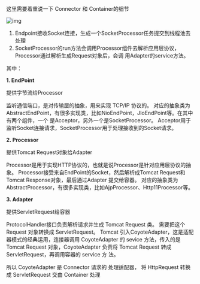 这里需要着重说一下 Connector 和 Container的细节

![img](http://pcc.huitogo.club/a8b78a1b823d55f60128420d931605a5)

1. Endpoint接收Socket连接，生成一个SocketProcessor任务提交到线程池去处理
2. SocketProcessor的run方法会调用Processor组件去解析应用层协议，Processor通过解析生成Request对象后，会调 用Adapter的service方法。



其中：

**1. EndPoint**

提供字节流给Processor

监听通信端口，是对传输层的抽象，用来实现 TCP/IP 协议的。 对应的抽象类为AbstractEndPoint，有很多实现类，比如NioEndPoint，JIoEndPoint等。在其中有两个组件，一个 是Acceptor，另外一个是SocketProcessor。 Acceptor用于监听Socket连接请求，SocketProcessor用于处理接收到的Socket请求。



**2. Processor**

提供Tomcat Request对象给Adapter

Processor是用于实现HTTP协议的，也就是说Processor是针对应用层协议的抽象。 Processor接受来自EndPoint的Socket，然后解析成Tomcat Request和Tomcat Response对象，最后通过Adapter 提交给容器。 对应的抽象类为AbstractProcessor，有很多实现类，比如AjpProcessor、Http11Processor等。



**3. Adapter**

提供ServletRequest给容器

ProtocolHandler接口负责解析请求并生成 Tomcat Request 类。 需要把这个 Request 对象转换成 ServletRequest。 Tomcat 引入CoyoteAdapter，这是适配器模式的经典运用，连接器调用 CoyoteAdapter 的 sevice 方法，传入的是 Tomcat Request 对象，CoyoteAdapter 负责将 Tomcat Request 转成 ServletRequest，再调用容器的 service 方 法。



所以 CoyoteAdapter 是 Connector 请求的 处理适配器， 将 HttpRequest 转换成 ServletRequest 交由 Container 处理